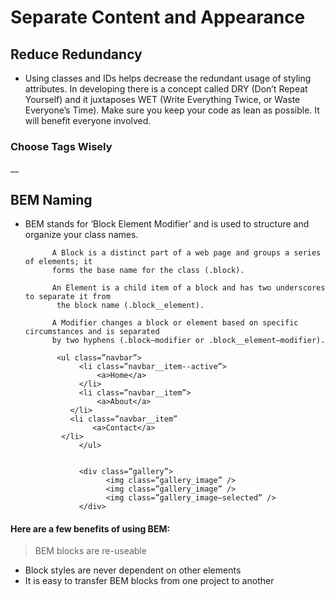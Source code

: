 # Separate Content and Appearance

## Reduce Redundancy

- Using classes and IDs helps decrease the redundant usage of styling attributes. In developing there is a concept called DRY (Don’t Repeat Yourself) and it juxtaposes WET (Write Everything Twice, or Waste Everyone’s Time). Make sure you keep your code as lean as possible. It will benefit everyone involved.

### Choose Tags Wisely

\_\_

## BEM Naming

- BEM stands for ‘Block Element Modifier’ and is used to structure and organize your class names.

            A Block is a distinct part of a web page and groups a series of elements; it
            forms the base name for the class (.block).

            An Element is a child item of a block and has two underscores to separate it from
             the block name (.block__element).

            A Modifier changes a block or element based on specific circumstances and is separated
            by two hyphens (.block—modifier or .block__element—modifier).

             <ul class=”navbar”>
                  <li class=”navbar__item--active”>
                      <a>Home</a>
                  </li>
                  <li class=”navbar__item”>
                      <a>About</a>
                </li>
                <li class=”navbar__item”
                     <a>Contact</a>
              </li>
                  </ul>


                  <div class=”gallery”>
                        <img class=”gallery_image” />
                        <img class=”gallery_image” />
                        <img class=”gallery_image—selected” />
                  </div>

#### Here are a few benefits of using BEM:

> BEM blocks are re-useable

- Block styles are never dependent on other elements
- It is easy to transfer BEM blocks from one project to another
